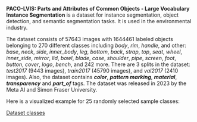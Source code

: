 **PACO-LVIS: Parts and Attributes of Common Objects - Large Vocabulary Instance Segmentation** is a dataset for instance segmentation, object detection, and semantic segmentation tasks. It is used in the environmental industry. 

The dataset consists of 57643 images with 1644461 labeled objects belonging to 270 different classes including *body*, *rim*, *handle*, and other: *base*, *neck*, *side*, *inner_body*, *leg*, *bottom*, *back*, *strap*, *top*, *seat*, *wheel*, *inner_side*, *mirror*, *lid*, *bowl*, *blade*, *case*, *shoulder*, *pipe*, *screen*, *foot*, *button*, *cover*, *logo*, *bench*, and 242 more. There are 3 splits in the dataset: *test2017* (9443 images), *train2017* (45790 images), and *val2017* (2410 images). Also, the dataset contains ***color***, ***pattern marking***, ***material***, ***transparency*** and ***part_of*** tags. The dataset was released in 2023 by the Meta AI and Simon Fraser University.

Here is a visualized example for 25 randomly selected sample classes:

[Dataset classes](https://github.com/dataset-ninja/paco-lvis/raw/main/visualizations/classes_preview.webm)
